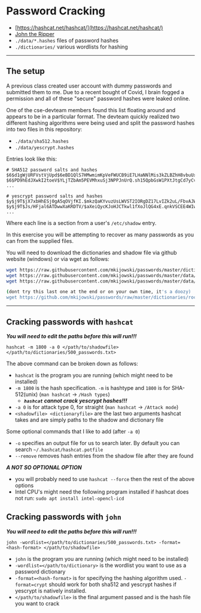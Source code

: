 # Password Cracking

* [https://hashcat.net/hashcat/](https://hashcat.net/hashcat/)
* [John the Ripper](https://github.com/openwall/john)
* `./data/*.hashes` files of password hashes
* `./dictionaries/` various wordlists for hashing

---

## The setup

A previous class created user account with dummy passwords and submitted them to me.  Due to a recent bought of Covid, I brain fogged a permission and all of these "secure" password hashes were leaked online.

One of the cse-devteam members found this list floating around and appears to be in a particular format.  The devteam quickly realized two different hashing
algorithms were being used and split the password hashes into two files in this repository: 

* `./data/sha512.hashes`
* `./data/yescrypt.hashes` 

Entries look like this:

```
# SHA512 password salts and hashes
$6$d1gWjURFVstVjUpd$6eBD1QlS7HMwmimKpVeFWUCB9iE7LHaNNlMis3kZLBZhH8vbuUxPaKLFxGYdKnJAWB9i8rEA8vhZiKBhOJEOH0
$6$PD9hEdJXwkI2toeV$YLjTZbAm5PEVMhxuSj3NPPJnUrQ.sh15QpbGsW1PXtJtgCd7yCvnqK/nFj830Vrx9QPahVZUawh397tJuXww60
...

# yescrypt password salts and hashes
$y$j9T$jX7xbHhESj0gA5qOVjfKI.$mkzQaKYvuzUsLWVST2IORgDZ17LvIZk2uL/FbvAJWM5
$y$j9T$Js/HFjal6ATDwwXaKRDTV/$aXeiQycKJoHJCTkwl1fXoJlQG4xE.qnkVSCEE4WIwA8
...
```

Where each line is a section from a user's `/etc/shadow` entry.

In this exercise you will be attempting to recover as many passwords as you can from the supplied files.

You will need to download the dictionaries and shadow file via github website (windows) or via wget as follows:

```bash
wget https://raw.githubusercontent.com/mkijowski/passwords/master/dictionaries/500_passwords.txt
wget https://raw.githubusercontent.com/mkijowski/passwords/master/data/sha512.hashes
wget https://raw.githubusercontent.com/mkijowski/passwords/master/data/yescrypt.hashes

(dont try this last one at the end or on your own time, it's a doozy)
wget https://github.com/mkijowski/passwords/raw/master/dictionaries/rockyou.txt.gz
```

---

## Cracking passwords with `hashcat`

***You will need to edit the paths before this will run!!!***

`hashcat -m 1800 -a 0 </path/to/shadowfile> </path/to/dictionaries/500_passwords.txt>`

The above command can be broken down as follows:

* `hashcat` is the program you are running (which might need to be installed)
* `-m 1800` is the hash specification.  `-m` is hashtype and `1800` is for SHA-512(unix) (`man hashcat` -> `/Hash types`)
  * ***`hashcat` cannot crack yescrypt hashes!!!***
* `-a 0` is for attack type 0, for straight (`man hashcat` -> `/Attack mode`)
* `<shadowfile> <dictionaryfile>` are the last two arguments hashcat takes and are simply paths to the shadow and dictionary file

Some optional commands that I like to add (after `-a 0`)

* `-o` specifies an output file for us to search later.  By default you can search `~/.hashcat/hashcat.potfile`
* `--remove` removes hash entries from the shadow file after they are found

***A NOT SO OPTIONAL OPTION***

* you will probably need to use `hashcat --force` then the rest of the above options
* Intel CPU's might need the following program installed if hashcat does not run: `sudo apt install intel-opencl-icd`

## Cracking passwords with `john`

***You will need to edit the paths before this will run!!!***

`john -wordlist=</path/to/dictionaries/500_passwords.txt> -format=<hash-format> </path/to/shadowfile>`

* `john` is the program you are running (which might need to be installed)
* `-wordlist=</path/to/dictionary>` is the wordlist you want to use as a password dictionary
* `-format=<hash-format>` is for specifying the hashing algorithm used. `-format=crypt` should work for both sha512 and 
  yescrypt hashes if yescrypt is natively installed.
* `</path/to/shadowfile>` is the final argument passed and is the hash file you want to crack


